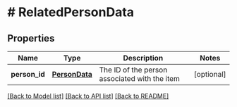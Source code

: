 # # RelatedPersonData

## Properties

Name | Type | Description | Notes
------------ | ------------- | ------------- | -------------
**person_id** | [**PersonData**](PersonData.md) | The ID of the person associated with the item | [optional]

[[Back to Model list]](../README.md#documentation-for-models) [[Back to API list]](../README.md#documentation-for-api-endpoints) [[Back to README]](../README.md)
